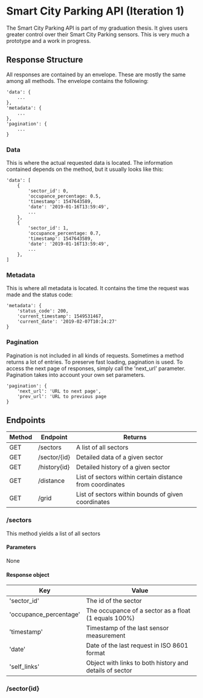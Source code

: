 # Smart City Parking API (Iteration 1)

The Smart City Parking API is part of my graduation thesis. It gives users greater control over their Smart City Parking sensors. This is very much a prototype and a work in progress.

## Response Structure

All responses are contained by an envelope. These are mostly the same among all methods. The envelope contains the following:

    'data': {
        ...
    },
    'metadata': {
        ...
    },
    'pagination': {
        ...
    }


### Data

This is where the actual requested data is located. The information contained depends on the method, but it usually looks like this:

    'data': [
        {
            'sector_id': 0,
            'occupance_percentage: 0.5,
            'timestamp': 1547643589,
            'date': '2019-01-16T13:59:49',
            ...
        },
        {
            'sector_id': 1,
            'occupance_percentage: 0.7,
            'timestamp': 1547643589,
            'date': '2019-01-16T13:59:49',
            ...
        },
    ]

### Metadata

This is where all metadata is located. It contains the time the request was made and the status code:

    'metadata': {
        'status_code': 200,
        'current_timestamp': 1549531467,
        'current_date': '2019-02-07T10:24:27'
    }

### Pagination

Pagination is not included in all kinds of requests. Sometimes a method returns a lot of entries. To preserve fast loading, pagination is used. To access the next page of responses, simply call the 'next_url' parameter. Pagination takes into account your own set parameters.

    'pagination': {
        'next_url': 'URL to next page',
        'prev_url': 'URL to previous page
    }

## Endpoints

| Method    | Endpoint      | Returns                                                       |
| --------- | ------------- | --------------------------------------------------------------|
| GET       | /sectors      | A list of all sectors                                         |
| GET       | /sector/{id}  | Detailed data of a given sector                               |
| GET       | /history{id}  | Detailed history of a given sector                            |
| GET       | /distance     | List of sectors within certain distance from coordinates      |
| GET       | /grid         | List of sectors within bounds of given coordinates            |

### /sectors

This method yields a list of all sectors

#### Parameters

None

#### Response object

| Key                       | Value                                                                 |
|---------------------------|-----------------------------------------------------------------------|
| 'sector_id'               | The id of the sector                                                  |
| 'occupance_percentage'    | The occupance of a sector as a float (1 equals 100%)                  |
| 'timestamp'               | Timestamp of the last sensor measurement                              |
| 'date'                    | Date of the last request in ISO 8601 format                           |
| 'self_links'              | Object with links to both history and details of sector               |

### /sector{id}
